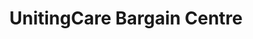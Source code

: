 ---
title: "UnitingCare Bargain Centre"
url: /yarraville/unitingcare-bargain-centre/
shop: Gebrauchtwaren
---